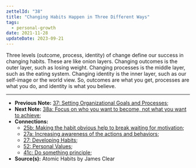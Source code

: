 ```yaml
---
zettelId: "38"
title: "Changing Habits Happen in Three Different Ways"
tags:
  - personal-growth
date: 2021-11-28
updateDate: 2023-09-21
---
```


Three levels (outcome, process, identity) of change define our success in changing habits. These are like onion layers. Changing outcomes is the outer layer, such as losing weight. Changing processes is the middle layer, such as the eating system. Changing identity is the inner layer, such as our self-image or the world view. So, outcomes are what you get, processes are what you do, and identity is what you believe.

---

- **Previous Note:** [37: Setting Organizational Goals and Processes](/notes/37/);
- **Next Note:** [38a: Focus on who you want to become, not what you want to achieve](/notes/38a/);
- **Connections:**
  - [25b: Making the habit obvious help to break waiting for motivation](/notes/25b/);
  - [27a: Increasing awareness of the actions and behaviors](/notes/27a/);
  - [27: Developing Habits](/notes/27/);
  - [52: Personal Values](/notes/52/);
  - [41c: Do something principle](/notes/41c/);
- **Source(s):** Atomic Habits by James Clear
